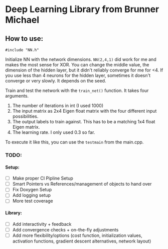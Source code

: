 # Deep Learning Library from Brunner Michael

## How to use:
`#include "NN.h"`

Initialize NN with the network dimensions. `NN(2,4,1)` did work for me and makes the most sense for XOR.
You can change the middle value, the dimension of the hidden layer, but it didn't reliably converge for me for <4.
If you use less than 4 neurons for the hidden layer, sometimes it doesn't converge or very slowly. It depends on the seed.

Train and test the network with the `train_net()` function. It takes four arguments.
1. The number of iterations in int (I used 1000)
2. The input matrix as 2x4 Eigen float matrix with the four different input possibilities.
3. The output labels to train against. This has to be a matching 1x4 float Eigen matrix.
4. The learning rate. I only used 0.3 so far.

To execute it like this, you can use the `testmain` from the main.cpp.

### TODO:
#### Setup:
- [ ] Make proper CI Pipline Setup
- [ ] Smart Pointers vs References/management of objects to hand over
- [ ] Fix Doxygen Setup
- [ ] Add logging setup
- [ ] More test coverage
#### Library:
- [ ] Add interactivity + feedback
- [ ] Add convergence checks + on-the-fly adjustments
- [ ] Add more flexibility/options (cost function, initialization values, activation functions, gradient descent alternatives, network layout)